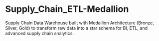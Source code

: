 # Supply_Chain_ETL-Medallion
Supply Chain Data Warehouse built with Medallion Architecture (Bronze, Silver, Gold) to transform raw data into a star schema for BI, ETL, and advanced supply chain analytics.
